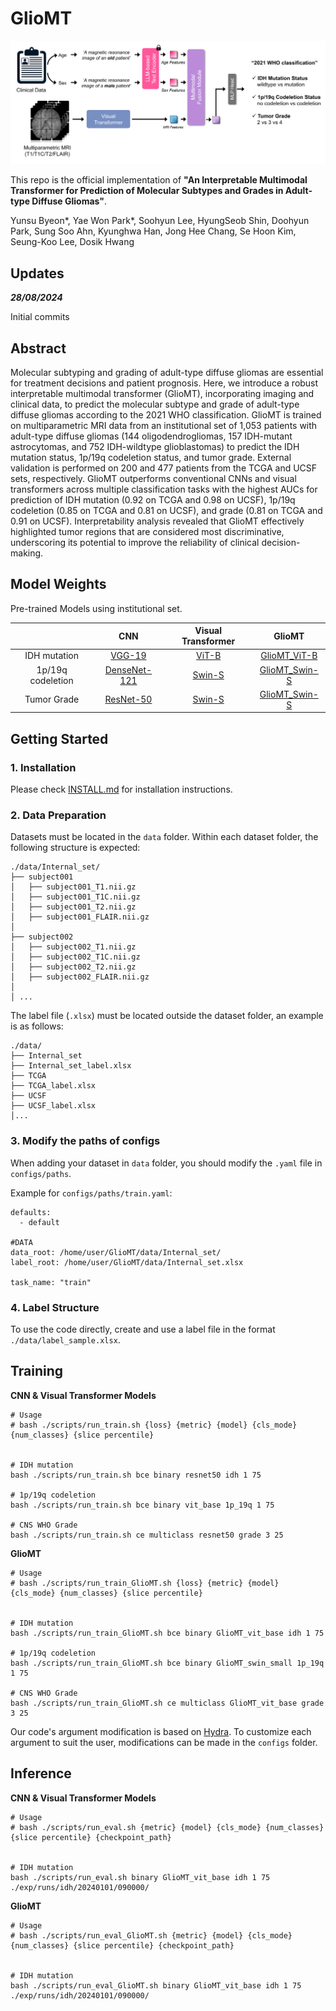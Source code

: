 # GlioMT

![alt man](./figures/main.png)


This repo is the official implementation of **"An Interpretable Multimodal Transformer for Prediction of Molecular Subtypes and Grades in Adult-type Diffuse Gliomas"**.

Yunsu Byeon*, Yae Won Park*, Soohyun Lee, HyungSeob Shin, Doohyun Park, Sung Soo Ahn, Kyunghwa Han, Jong Hee Chang, Se Hoon Kim, Seung-Koo Lee, Dosik Hwang


## Updates

***28/08/2024***

Initial commits

## Abstract
Molecular subtyping and grading of adult-type diffuse gliomas are essential for treatment decisions and patient prognosis. Here, we introduce a robust interpretable multimodal transformer (GlioMT), incorporating imaging and clinical data, to predict the molecular subtype and grade of adult-type diffuse gliomas according to the 2021 WHO classification. GlioMT is trained on multiparametric MRI data from an institutional set of 1,053 patients with adult-type diffuse gliomas (144 oligodendrogliomas, 157 IDH-mutant astrocytomas, and 752 IDH-wildtype glioblastomas) to predict the IDH mutation status, 1p/19q codeletion status, and tumor grade. External validation is performed on 200 and 477 patients from the TCGA and UCSF sets, respectively. GlioMT outperforms conventional CNNs and visual transformers across multiple classification tasks with the highest AUCs for prediction of IDH mutation (0.92 on TCGA and 0.98 on UCSF), 1p/19q codeletion (0.85 on TCGA and 0.81 on UCSF), and grade (0.81 on TCGA and 0.91 on UCSF). Interpretability analysis revealed that GlioMT effectively highlighted tumor regions that are considered most discriminative, underscoring its potential to improve the reliability of clinical decision-making. 
 


## Model Weights
Pre-trained Models using institutional set.

|                   | CNN | Visual Transformer | GlioMT |
|:-----------------:|:------------------------:|:---------------------------------------:|:---------------------------:|
| IDH mutation      |       [VGG-19](https://drive.google.com/file/d/1S-MZGCPEh4pn7ZBWA5j3Gb20kOdpQfwW/view?usp=drive_link)       |               [ViT-B](https://drive.google.com/file/d/1Gd4M52A5YI1YAbRc0PHlFdnDZHbJUQPc/view?usp=drive_link)           |       [GlioMT_ViT-B](https://drive.google.com/file/d/1VtRU3W_Tl_ghrsa2Fjpmr8Y-yJqaV_sn/view?usp=drive_link)    |
| 1p/19q codeletion |    [DenseNet-121](https://drive.google.com/file/d/1iK2z0NrYDRMuiKJBaCbC3RVDGZpisWNT/view?usp=drive_link)    |               [Swin-S](https://drive.google.com/file/d/1H5VvbwVSPr-zsEJYeD_3VuL3nmdEOoMh/view?usp=drive_link)          |      [GlioMT_Swin-S](https://drive.google.com/file/d/1AkXwnEBg_M0f7eaF11TuSyqu6ktDCuPb/view?usp=drive_link)    |
| Tumor Grade       |      [ResNet-50](https://drive.google.com/file/d/1YT0ggGdCes8MQiwxLCGKcbRxp_24bqdh/view?usp=drive_link)     |               [Swin-S](https://drive.google.com/file/d/1WdVsL1psAeVx0arMztKPwa1PNsH0I7b2/view?usp=drive_link)          |      [GlioMT_Swin-S](https://drive.google.com/file/d/1lnasGRbYbA5c3cPmZa0kBwJkixCrV9Sj/view?usp=drive_link)    |


## Getting Started
### 1. Installation
Please check [INSTALL.md](INSTALL.md) for installation instructions.

### 2. Data Preparation
Datasets must be located in the `data` folder. Within each dataset folder, the following structure is expected:

```
./data/Internal_set/
├── subject001
│   ├── subject001_T1.nii.gz
│   ├── subject001_T1C.nii.gz
│   ├── subject001_T2.nii.gz
│   ├── subject001_FLAIR.nii.gz
│
├── subject002
│   ├── subject002_T1.nii.gz
│   ├── subject002_T1C.nii.gz
│   ├── subject002_T2.nii.gz
│   ├── subject002_FLAIR.nii.gz
│
│ ...
```
The label file (`.xlsx`) must be located outside the dataset folder, an example is as follows:
```
./data/
├── Internal_set
├── Internal_set_label.xlsx
├── TCGA
├── TCGA_label.xlsx
├── UCSF
├── UCSF_label.xlsx
│...
```

### 3. Modify the paths of configs

When adding your dataset in `data` folder, you should modify the `.yaml` file in `configs/paths`.

Example for `configs/paths/train.yaml`:
```
defaults:
  - default

#DATA
data_root: /home/user/GlioMT/data/Internal_set/
label_root: /home/user/GlioMT/data/Internal_set.xlsx

task_name: "train"

```

### 4. Label Structure

To use the code directly, create and use a label file in the format `./data/label_sample.xlsx`.




## Training

**CNN & Visual Transformer Models**
```
# Usage
# bash ./scripts/run_train.sh {loss} {metric} {model} {cls_mode} {num_classes} {slice percentile}


# IDH mutation
bash ./scripts/run_train.sh bce binary resnet50 idh 1 75

# 1p/19q codeletion
bash ./scripts/run_train.sh bce binary vit_base 1p_19q 1 75

# CNS WHO Grade
bash ./scripts/run_train.sh ce multiclass resnet50 grade 3 25
```

**GlioMT**
```
# Usage
# bash ./scripts/run_train_GlioMT.sh {loss} {metric} {model} {cls_mode} {num_classes} {slice percentile}


# IDH mutation
bash ./scripts/run_train_GlioMT.sh bce binary GlioMT_vit_base idh 1 75

# 1p/19q codeletion
bash ./scripts/run_train_GlioMT.sh bce binary GlioMT_swin_small 1p_19q 1 75

# CNS WHO Grade
bash ./scripts/run_train_GlioMT.sh ce multiclass GlioMT_vit_base grade 3 25
```

Our code's argument modification is based on [Hydra](https://hydra.cc/). To customize each argument to suit the user, modifications can be made in the `configs` folder.



## Inference
**CNN & Visual Transformer Models**
```
# Usage
# bash ./scripts/run_eval.sh {metric} {model} {cls_mode} {num_classes} {slice percentile} {checkpoint_path}


# IDH mutation
bash ./scripts/run_eval.sh binary GlioMT_vit_base idh 1 75 ./exp/runs/idh/20240101/090000/
```

**GlioMT**
```
# Usage
# bash ./scripts/run_eval_GlioMT.sh {metric} {model} {cls_mode} {num_classes} {slice percentile} {checkpoint_path}


# IDH mutation
bash ./scripts/run_eval_GlioMT.sh binary GlioMT_vit_base idh 1 75 ./exp/runs/idh/20240101/090000/
```
